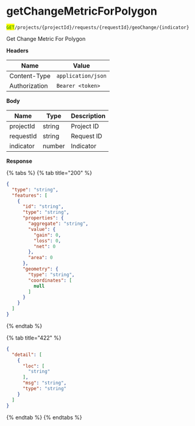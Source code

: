 # getChangeMetricForPolygon

<mark style="color:green;">`GET`</mark>`/projects/{projectId}/requests/{requestId}/geoChange/{indicator}`

Get Change Metric For Polygon

**Headers**

| Name          | Value              |
| ------------- | ------------------ |
| Content-Type  | `application/json` |
| Authorization | `Bearer <token>`   |

**Body**

| Name      | Type   | Description |
| --------- | ------ | ----------- |
| projectId | string | Project ID  |
| requestId | string | Request ID  |
| indicator | number | Indicator   |

**Response**

{% tabs %}
{% tab title="200" %}
```json
{
  "type": "string",
  "features": [
    {
      "id": "string",
      "type": "string",
      "properties": {
        "aggregate": "string",
        "value": {
          "gain": 0,
          "loss": 0,
          "net": 0
        },
        "area": 0
      },
      "geometry": {
        "type": "string",
        "coordinates": [
          null
        ]
      }
    }
  ]
}
```
{% endtab %}

{% tab title="422" %}
```json
{
  "detail": [
    {
      "loc": [
        "string"
      ],
      "msg": "string",
      "type": "string"
    }
  ]
}
```
{% endtab %}
{% endtabs %}

